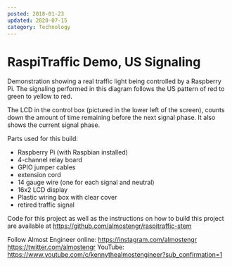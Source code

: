 ```yaml
---
posted: 2018-01-23
updated: 2020-07-15
category: Technology
---
```


# RaspiTraffic Demo, US Signaling

Demonstration showing a real traffic light being controlled by a Raspberry Pi.  The signaling performed in this diagram follows the US pattern of red to green to yellow to red.

The LCD in the control box (pictured in the lower left of the screen), counts down the amount of time remaining before the next signal phase. It also shows the current signal phase. 

Parts used for this build:
- Raspberry Pi (with Raspbian installed)
- 4-channel relay board
- GPIO jumper cables
- extension cord
- 14 gauge wire (one for each signal and neutral)
- 16x2 LCD display
- Plastic wiring box with clear cover
- retired traffic signal

Code for this project as well as the instructions on how to build this project are available at https://github.com/almostengr/raspitraffic-stem

Follow Almost Engineer online: 
https://instagram.com/almostengr
https://twitter.com/almostengr
YouTube: https://www.youtube.com/c/kennythealmostengineer?sub_confirmation=1



